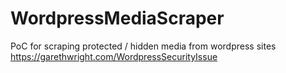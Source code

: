 # WordpressMediaScraper
PoC for scraping protected / hidden media from wordpress sites
https://garethwright.com/WordpressSecurityIssue
